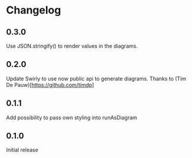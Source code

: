 # Changelog

## 0.3.0
Use JSON.stringify() to render values in the diagrams.

## 0.2.0
Update Swirly to use now public api to generate diagrams. Thanks to (Tim De Pauw)[https://github.com/timdp]

## 0.1.1
Add possibility to pass own styling into runAsDiagram

## 0.1.0
Initial release
